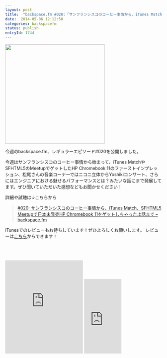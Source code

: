 ```yaml
---
layout: post
title:  "backspace.fm #020:「サンフランシスコのコーヒー事情から、iTunes Match、SFHTML5 Meetupで日本未発売HP Chromebook 11をゲットしちゃったよ話まで」を公開しました"
date:  2014-05-06 12:12:50
categories: backspacefm
status: publish
entryId: 1744
---
```



<img src='http://farm8.staticflickr.com/7360/12921002865_35bffd8859_c.jpg' width='320px'>

今週のbackspace.fm、レギュラーエピソード#020を公開しました。

今週はサンフランシスコのコーヒー事情から始まって、iTunes MatchやSFHTML5のMeetupでゲットしたHP Chromebook 11のファーストインプレッション、松尾さんの音楽コーナーではニコニ立体からYoshikiコンサート、さらにはエンジニアにおける魅せるパフォーマンスとは？みたいな話にまで発展してます。ぜひ聞いていただいた感想などもお聞かせください！

詳細や試聴は↓こちらから

> [#020: サンフランシスコのコーヒー事情から、iTunes Match、SFHTML5 Meetupで日本未発売HP Chromebook 11をゲットしちゃったよ話まで – backspace.fm](http://backspace.fm/episode/020/)

iTunesでのレビューもお待ちしています！ぜひよろしくお願いします。
レビューは[こちら](https://itunes.apple.com/jp/podcast/backspace.fm/id830709730)からできます！

<p><a href="https://itunes.apple.com/jp/podcast/backspace.fm/id830709730?mt=2&uo=4&at=11lo9f" target="itunes_store" style="display:inline-block;overflow:hidden;background:url(https://linkmaker.itunes.apple.com/htmlResources/assets/ja_jp//images/web/linkmaker/badge_subscribe-lrg.png) no-repeat;width:135px;height:40px;@media only screen{background-image:url(https://linkmaker.itunes.apple.com/htmlResources/assets/ja_jp//images/web/linkmaker/badge_subscribe-lrg.svg);}"></a></p>

<iframe src="https://widgets.itunes.apple.com/widget.html?c=jp&brc=FFFFFF&blc=FFFFFF&trc=FFFFFF&tlc=FFFFFF&d=&t=&m=software&e=software&w=250&h=300&ids=525463029&wt=discovery&partnerId=&affiliate_id=&at=11lo9f&ct=" frameborder=0 style="overflow-x:hidden;overflow-y:hidden;width:250px;height: 300px;border:0px"></iframe>

<iframe src="http://rcm-fe.amazon-adsystem.com/e/cm?lt1=_blank&bc1=000000&IS2=1&bg1=FFFFFF&fc1=000000&lc1=0000FF&t=driftking-22&o=9&p=8&l=as4&m=amazon&f=ifr&ref=ss_til&asins=B00DCMAHSS" style="width:120px;height:240px;" scrolling="no" marginwidth="0" marginheight="0" frameborder="0"></iframe>


